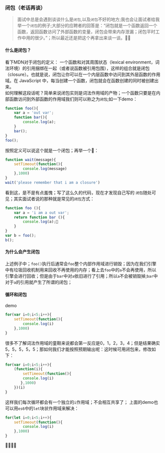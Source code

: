 ### 闭包（老话再谈）
 > 面试中总是会遇到谈谈什么是`闭包`,以及`闭包`不好的地方;我也会让面试者给我举一个`闭包`的例子;大部分的应聘者的回答是：“闭包就是一个函数返回一个函数，返回函数访问了外部函数的变量，闭包会带来内存泄漏；闭包平时工作中用的很少。”；所以最近还是把这个再拿出来谈一谈。

 #### 什么是闭包？
 看下MDN对于闭包的定义：
 一个函数和对其周围状态（lexical environment，词法环境）的引用捆绑在一起（或者说函数被引用包围），这样的组合就是闭包（closure）。也就是说，闭包让你可以在一个内层函数中访问到其外层函数的作用域。在 JavaScript 中，每当创建一个函数，闭包就会在函数创建的同时被创建出来。
 <br/>
 如何理解这段话呢？简单来说闭包实则是词法作用域的产物；一个函数只要是在内部函数访问到外部函数的作用域我们则可以称之为`闭包`;如一下demo：

 ```js
 function foo(){
     var a = 'out var';
     function bar(){
         console.log(a);
     }
     bar();
 } 
 foo();
 ```
 按照定义可以说这个就是一个闭包；再举一个🌰：
 ```js
 function wait(message){
     setTimeout(function(){
         console.log(message)
     },1000)
 }
 wait('please remember that i am a closure')
 ```
 看到这，是不是有点羞愧；写了这么久的代码，现在才发现自己写的 `闭包`随处可见；其实面试者说的那种就是常见的`闭包`方式：
 ```js
 function foo (){
     var a = 'i am a out var';
     return function bar (){
         console.log(a);
     }
 }
 var b = foo();
 b();
 ```
 #### 为什么会产生闭包
 上述例子中；`foo()`执行后通常会`foo`整个内部作用域进行销毁；因为在我们引擎中有垃圾回收机制用来回收不再使用的内存；看上去`foo`中的`a`不会再使用，所以引擎会进行回收；但是由于`bar`中对`a`依旧进行了引用；所以`a`不会被销毁掉;`bar`中对于`a`的引用就产生了所谓的闭包；
 #### 循环和闭包
 demo
 ```js
 for(var i=0;i<5;i++){
     setTimeout(function(){
         console.log(i)
     },1000)
 }
 ```
 很多不了解词法作用域的童鞋来说都会第一反应是0，1，2，3，4；但是结果确实5，5，5，5，5；那如何我们才能按照预期输出呢：这时候可用闭包来，修改如下：
 ```js
 for(var i=0;i<5;i++){
     (function(i){
         setTimeout(function(){
         console.log(i)
        },1000)
     })(i)
 }
 ```
 这样我们每次循环都会有一个独立的`i`作用域；不会相互共享了；
 上面的demo也可以用`es6`中的`let`块状作用域来解决：
 ```js
 for(let i=0;i<5;i++){
     setTimeout(function(){
         console.log(i)
     },1000)
 }
 ```
 